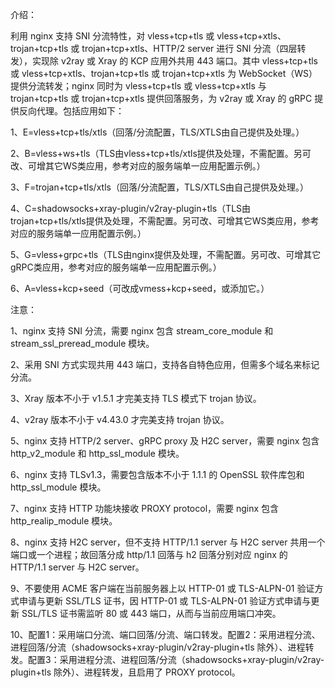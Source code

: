 介绍：

利用 nginx 支持 SNI 分流特性，对 vless+tcp+tls 或 vless+tcp+xtls、trojan+tcp+tls 或 trojan+tcp+xtls、HTTP/2 server 进行 SNI 分流（四层转发），实现除 v2ray 或 Xray 的 KCP 应用外共用 443 端口。其中 vless+tcp+tls 或 vless+tcp+xtls、trojan+tcp+tls 或 trojan+tcp+xtls 为 WebSocket（WS） 提供分流转发；nginx 同时为 vless+tcp+tls 或 vless+tcp+xtls 与 trojan+tcp+tls 或 trojan+tcp+xtls 提供回落服务，为 v2ray 或 Xray 的 gRPC 提供反向代理。包括应用如下：

1、E=vless+tcp+tls/xtls（回落/分流配置，TLS/XTLS由自己提供及处理。）

2、B=vless+ws+tls（TLS由vless+tcp+tls/xtls提供及处理，不需配置。另可改、可增其它WS类应用，参考对应的服务端单一应用配置示例。）

3、F=trojan+tcp+tls/xtls（回落/分流配置，TLS/XTLS由自己提供及处理。）

4、C=shadowsocks+xray-plugin/v2ray-plugin+tls（TLS由trojan+tcp+tls/xtls提供及处理，不需配置。另可改、可增其它WS类应用，参考对应的服务端单一应用配置示例。）

5、G=vless+grpc+tls（TLS由nginx提供及处理，不需配置。另可改、可增其它gRPC类应用，参考对应的服务端单一应用配置示例。）

6、A=vless+kcp+seed（可改成vmess+kcp+seed，或添加它。）

注意：

1、nginx 支持 SNI 分流，需要 nginx 包含 stream_core_module 和 stream_ssl_preread_module 模块。

2、采用 SNI 方式实现共用 443 端口，支持各自特色应用，但需多个域名来标记分流。

3、Xray 版本不小于 v1.5.1 才完美支持 TLS 模式下 trojan 协议。

4、v2ray 版本不小于 v4.43.0 才完美支持 trojan 协议。

5、nginx 支持 HTTP/2 server、gRPC proxy 及 H2C server，需要 nginx 包含 http_v2_module 和 http_ssl_module 模块。

6、nginx 支持 TLSv1.3，需要包含版本不小于 1.1.1 的 OpenSSL 软件库包和 http_ssl_module 模块。

7、nginx 支持 HTTP 功能块接收 PROXY protocol，需要 nginx 包含 http_realip_module 模块。

8、nginx 支持 H2C server，但不支持 HTTP/1.1 server 与 H2C server 共用一个端口或一个进程；故回落分成 http/1.1 回落与 h2 回落分别对应 nginx 的 HTTP/1.1 server 与 H2C server。

9、不要使用 ACME 客户端在当前服务器上以 HTTP-01 或 TLS-ALPN-01 验证方式申请与更新 SSL/TLS 证书，因 HTTP-01 或 TLS-ALPN-01 验证方式申请与更新 SSL/TLS 证书需监听 80 或 443 端口，从而与当前应用端口冲突。

10、配置1：采用端口分流、端口回落/分流、端口转发。配置2：采用进程分流、进程回落/分流（shadowsocks+xray-plugin/v2ray-plugin+tls 除外）、进程转发。配置3：采用进程分流、进程回落/分流（shadowsocks+xray-plugin/v2ray-plugin+tls 除外）、进程转发，且启用了 PROXY protocol。
